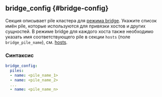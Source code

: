 ## bridge_config {#bridge-config}

Секция описывает pile кластера для [режима bridge](../../concepts/bridge.md). Укажите список имён pile, которые используются для привязки хостов и других сущностей. В режиме bridge для каждого хоста также необходимо указать имя соответствующего pile в секции `hosts` (поле `bridge_pile_name`), см. [hosts](./hosts.md#hosts-bridge).

### Синтаксис

```yaml
bridge_config:
  piles:
  - name: <pile_name_1>
  - name: <pile_name_2>
  ...
  - name: <pile_name_n>
```
